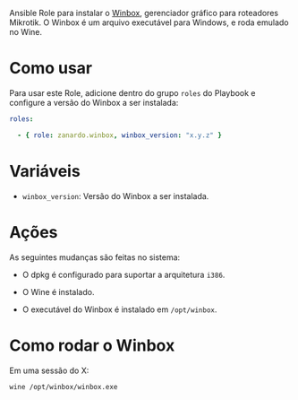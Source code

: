 Ansible Role para instalar o [Winbox](http://www.mikrotik.com/), gerenciador
gráfico para roteadores Mikrotik. O Winbox é um arquivo executável para
Windows, e roda emulado no Wine.

# Como usar

Para usar este Role, adicione dentro do grupo `roles` do Playbook e configure a
versão do Winbox a ser instalada:

```yaml
roles:

  - { role: zanardo.winbox, winbox_version: "x.y.z" }
```

# Variáveis

- `winbox_version`: Versão do Winbox a ser instalada.

# Ações

As seguintes mudanças são feitas no sistema:

- O dpkg é configurado para suportar a arquitetura `i386`.

- O Wine é instalado.

- O executável do Winbox é instalado em `/opt/winbox`.

# Como rodar o Winbox

Em uma sessão do X:

```bash
wine /opt/winbox/winbox.exe
```
